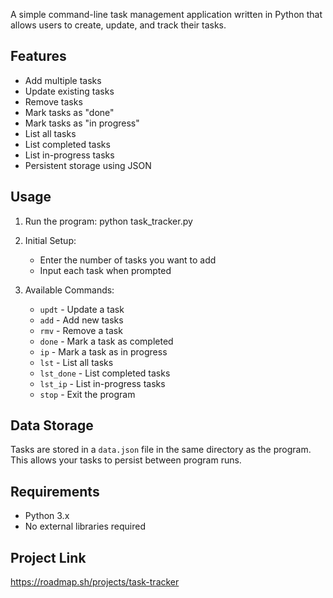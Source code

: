 A simple command-line task management application written in Python that allows users to create, update, and track their tasks.

## Features

- Add multiple tasks
- Update existing tasks
- Remove tasks
- Mark tasks as "done"
- Mark tasks as "in progress"
- List all tasks
- List completed tasks
- List in-progress tasks
- Persistent storage using JSON

## Usage

1. Run the program:
python task_tracker.py


2. Initial Setup:
   - Enter the number of tasks you want to add
   - Input each task when prompted

3. Available Commands:
   - `updt` - Update a task
   - `add` - Add new tasks
   - `rmv` - Remove a task
   - `done` - Mark a task as completed
   - `ip` - Mark a task as in progress
   - `lst` - List all tasks
   - `lst_done` - List completed tasks
   - `lst_ip` - List in-progress tasks
   - `stop` - Exit the program

## Data Storage

Tasks are stored in a `data.json` file in the same directory as the program. This allows your tasks to persist between program runs.

## Requirements

- Python 3.x
- No external libraries required

## Project Link
https://roadmap.sh/projects/task-tracker
